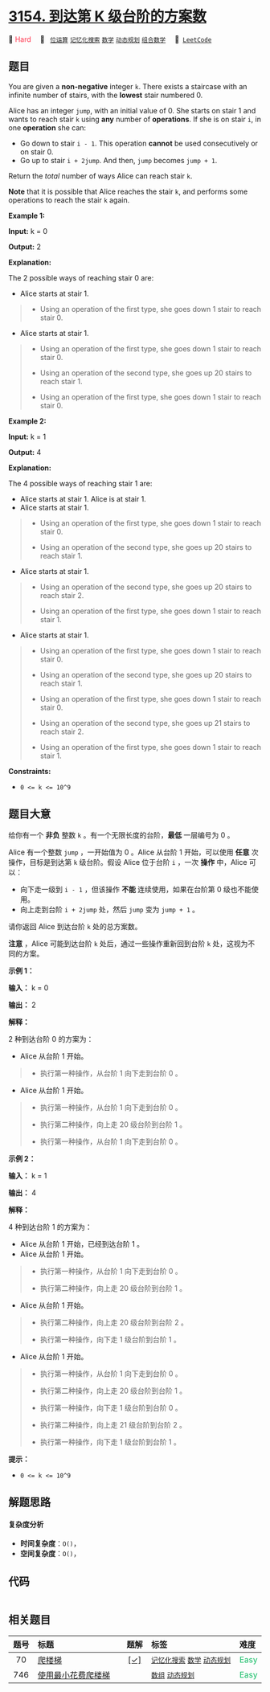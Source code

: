 # [3154. 到达第 K 级台阶的方案数](https://leetcode.com/problems/find-number-of-ways-to-reach-the-k-th-stair)

🔴 <font color=#ff334b>Hard</font>&emsp; 🔖&ensp; [`位运算`](/leetcode/outline/tag/bit-manipulation.md) [`记忆化搜索`](/leetcode/outline/tag/memoization.md) [`数学`](/leetcode/outline/tag/math.md) [`动态规划`](/leetcode/outline/tag/dynamic-programming.md) [`组合数学`](/leetcode/outline/tag/combinatorics.md)&emsp; 🔗&ensp;[`LeetCode`](https://leetcode.com/problems/find-number-of-ways-to-reach-the-k-th-stair)

## 题目

You are given a **non-negative** integer `k`. There exists a staircase with an
infinite number of stairs, with the **lowest** stair numbered 0.

Alice has an integer `jump`, with an initial value of 0. She starts on stair 1
and wants to reach stair `k` using **any** number of **operations**. If she is
on stair `i`, in one **operation** she can:

  * Go down to stair `i - 1`. This operation **cannot** be used consecutively or on stair 0.
  * Go up to stair `i + 2jump`. And then, `jump` becomes `jump + 1`.

Return the _total_ number of ways Alice can reach stair `k`.

**Note** that it is possible that Alice reaches the stair `k`, and performs
some operations to reach the stair `k` again.



**Example 1:**

**Input:** k = 0

**Output:** 2

**Explanation:**

The 2 possible ways of reaching stair 0 are:

  * Alice starts at stair 1. 
> 
> * Using an operation of the first type, she goes down 1 stair to reach stair 0.
  * Alice starts at stair 1. 
> 
> * Using an operation of the first type, she goes down 1 stair to reach stair 0.
> 
> * Using an operation of the second type, she goes up 20 stairs to reach stair 1.
> 
> * Using an operation of the first type, she goes down 1 stair to reach stair 0.

**Example 2:**

**Input:** k = 1

**Output:** 4

**Explanation:**

The 4 possible ways of reaching stair 1 are:

  * Alice starts at stair 1. Alice is at stair 1.
  * Alice starts at stair 1. 
> 
> * Using an operation of the first type, she goes down 1 stair to reach stair 0.
> 
> * Using an operation of the second type, she goes up 20 stairs to reach stair 1.
  * Alice starts at stair 1. 
> 
> * Using an operation of the second type, she goes up 20 stairs to reach stair 2.
> 
> * Using an operation of the first type, she goes down 1 stair to reach stair 1.
  * Alice starts at stair 1. 
> 
> * Using an operation of the first type, she goes down 1 stair to reach stair 0.
> 
> * Using an operation of the second type, she goes up 20 stairs to reach stair 1.
> 
> * Using an operation of the first type, she goes down 1 stair to reach stair 0.
> 
> * Using an operation of the second type, she goes up 21 stairs to reach stair 2.
> 
> * Using an operation of the first type, she goes down 1 stair to reach stair 1.



**Constraints:**

  * `0 <= k <= 10^9`


## 题目大意

给你有一个 **非负**  整数 `k` 。有一个无限长度的台阶，**最低**  一层编号为 0 。

Alice 有一个整数 `jump` ，一开始值为 0 。Alice 从台阶 1 开始，可以使用 **任意**  次操作，目标是到达第 `k` 级台阶。假设
Alice 位于台阶 `i` ，一次 **操作** 中，Alice 可以：

  * 向下走一级到 `i - 1` ，但该操作 **不能**  连续使用，如果在台阶第 0 级也不能使用。
  * 向上走到台阶 `i + 2jump` 处，然后 `jump` 变为 `jump + 1` 。

请你返回 Alice 到达台阶 `k` 处的总方案数。

**注意** ，Alice 可能到达台阶 `k` 处后，通过一些操作重新回到台阶 `k` 处，这视为不同的方案。



**示例 1：**

**输入：** k = 0

**输出：** 2

**解释：**

2 种到达台阶 0 的方案为：

  * Alice 从台阶 1 开始。 
> 
> * 执行第一种操作，从台阶 1 向下走到台阶 0 。
  * Alice 从台阶 1 开始。 
> 
> * 执行第一种操作，从台阶 1 向下走到台阶 0 。
> 
> * 执行第二种操作，向上走 20 级台阶到台阶 1 。
> 
> * 执行第一种操作，从台阶 1 向下走到台阶 0 。

**示例 2：**

**输入：** k = 1

**输出：** 4

**解释：**

4 种到达台阶 1 的方案为：

  * Alice 从台阶 1 开始，已经到达台阶 1 。
  * Alice 从台阶 1 开始。 
> 
> * 执行第一种操作，从台阶 1 向下走到台阶 0 。
> 
> * 执行第二种操作，向上走 20 级台阶到台阶 1 。
  * Alice 从台阶 1 开始。 
> 
> * 执行第二种操作，向上走 20 级台阶到台阶 2 。
> 
> * 执行第一种操作，向下走 1 级台阶到台阶 1 。
  * Alice 从台阶 1 开始。 
> 
> * 执行第一种操作，从台阶 1 向下走到台阶 0 。
> 
> * 执行第二种操作，向上走 20 级台阶到台阶 1 。
> 
> * 执行第一种操作，向下走 1 级台阶到台阶 0 。
> 
> * 执行第二种操作，向上走 21 级台阶到台阶 2 。
> 
> * 执行第一种操作，向下走 1 级台阶到台阶 1 。



**提示：**

  * `0 <= k <= 10^9`


## 解题思路

#### 复杂度分析

- **时间复杂度**：`O()`，
- **空间复杂度**：`O()`，

## 代码

```javascript

```

## 相关题目

<!-- prettier-ignore -->
| 题号 | 标题 | 题解 | 标签 | 难度 |
| :------: | :------ | :------: | :------ | :------ |
| 70 | [爬楼梯](https://leetcode.com/problems/climbing-stairs) | [[✓]](https://2xiao.github.io/leetcode-js/leetcode/problem/0070) |  [`记忆化搜索`](/leetcode/outline/tag/memoization.md) [`数学`](/leetcode/outline/tag/math.md) [`动态规划`](/leetcode/outline/tag/dynamic-programming.md) | <font color=#15bd66>Easy</font> |
| 746 | [使用最小花费爬楼梯](https://leetcode.com/problems/min-cost-climbing-stairs) |  |  [`数组`](/leetcode/outline/tag/array.md) [`动态规划`](/leetcode/outline/tag/dynamic-programming.md) | <font color=#15bd66>Easy</font> |

<style>
.blue {
    background-color: #096dd9;
    padding: 0.25rem 0.5rem;
    margin: 0;
    font-size: 0.85em;
    border-radius: 3px;
    color: white;
    font-weight: 500;
}
table th:first-of-type { width: 10%; }
table th:nth-of-type(2) { width: 35%; }
table th:nth-of-type(3) { width: 10%; }
table th:nth-of-type(4) { width: 35%; }
table th:nth-of-type(5) { width: 10%; }
</style>
